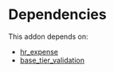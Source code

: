 # Dependencies

This addon depends on:

- [hr_expense](https://github.com/bringout/oca-ocb-hr/tree/7fb3fb6283239c624dcbacc56df725f7a52d28aa/odoo-bringout-oca-ocb-hr_expense)
- [base_tier_validation](https://github.com/bringout/oca-technical)
